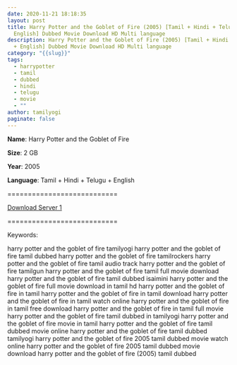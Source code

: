 ```yaml
---
date: 2020-11-21 18:18:35
layout: post
title: Harry Potter and the Goblet of Fire (2005) [Tamil + Hindi + Telugu +
  English] Dubbed Movie Download HD Multi language
description: Harry Potter and the Goblet of Fire (2005) [Tamil + Hindi + Telugu
  + English] Dubbed Movie Download HD Multi language
category: "{{slug}}"
tags:
  - harrypotter
  - tamil
  - dubbed
  - hindi
  - telugu
  - movie
  - ""
author: tamilyogi
paginate: false
---
```

**Name**: Harry Potter and the Goblet of Fire

**Size**: 2 GB

**Year**: 2005

**Language**: Tamil + Hindi + Telugu + English

\===========================

[Download Server 1](https://drive.unblocked.workers.dev/Harry%2520Potter/Telegram%2520(%40tadubs)%2520Harry%2520Potter%2520and%2520the%2520Goblet%2520of%2520Fire%2520(2005)%5B720p%2520-%2520New%2520BDRip%2520-%2520%5BTamil%2520%2B%2520Telugu%2520%2B%2520Hindi%2520%2B%2520Eng%5D.mkv?rootId=0AN9zhQ1hps-9Uk9PVA)

[](https://drive.unblocked.workers.dev/Harry%2520Potter/Telegram%2520(%40tadubs)%2520Harry%2520Potter%2520and%2520the%2520Goblet%2520of%2520Fire%2520(2005)%5B720p%2520-%2520New%2520BDRip%2520-%2520%5BTamil%2520%2B%2520Telugu%2520%2B%2520Hindi%2520%2B%2520Eng%5D.mkv?rootId=0AN9zhQ1hps-9Uk9PVA)===========================



Keywords:

harry potter and the goblet of fire tamilyogi
harry potter and the goblet of fire tamil dubbed
harry potter and the goblet of fire tamilrockers
harry potter and the goblet of fire tamil audio track
harry potter and the goblet of fire tamilgun
harry potter and the goblet of fire tamil full movie download
harry potter and the goblet of fire tamil dubbed isaimini
harry potter and the goblet of fire full movie download in tamil hd
harry potter and the goblet of fire in tamil
harry potter and the goblet of fire in tamil download
harry potter and the goblet of fire in tamil watch online
harry potter and the goblet of fire in tamil free download
harry potter and the goblet of fire in tamil full movie
harry potter and the goblet of fire tamil dubbed in tamilyogi
harry potter and the goblet of fire movie in tamil
harry potter and the goblet of fire tamil dubbed movie online
harry potter and the goblet of fire tamil dubbed tamilyogi
harry potter and the goblet of fire 2005 tamil dubbed movie watch online
harry potter and the goblet of fire 2005 tamil dubbed movie download
harry potter and the goblet of fire (2005) tamil dubbed